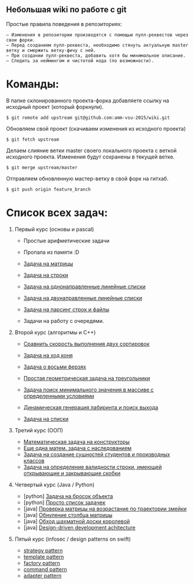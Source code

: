 ## Небольшая wiki по работе с git


Простые правила поведения в репозиториях:
```
– Изменения в репозитории производятся с помощью пулл-реквестов через свои форки.
– Перед созданием пулл-реквеста, необходимо стянуть актуальную master ветку и смержить ветку-фичу с ней.
– При создании пулл-реквеста, добавить хотя бы минимальное описание.
– Следить за неймингом и чистотой кода (по возможности).
```


Команды:
========

В папке склонированного проекта-форка добавляете ссылку на исходный проект (который форкнули).

```Shell
$ git remote add upstream git@github.com:amm-vsu-2015/wiki.git
```

Обновляем свой проект (скачиваем изменения из исходного проекта)

```Shell
$ git fetch upstream
```

Делаем слияние ветки master своего локального проекта с веткой исходного проекта.
Изменения будут сохранены в текущей ветке.

```Shell
$ git merge upstream/master
```

Отправляем обновленную мастер-ветку в свой форк на гитхаб.

```Shell
$ git push origin feature_branch
```



# Список всех задач:

1. Первый курс (основы и pascal)
   - Простые арифметические задачи
   - Пропала из памяти :D
   - [Задача на матрицы](https://github.com/amm-vsu-2015/1y1s_basic/tree/master/task3)
   - [Задача на строки](https://github.com/amm-vsu-2015/1y1s_basic/tree/master/task4)

   - [Задача на однонаправленные линейные списки](https://github.com/amm-vsu-2015/1y2s_basis/tree/master/task1)
   - [Задача на двунаправленные линейные списки](https://github.com/amm-vsu-2015/1y2s_basis/tree/master/task2)
   - [Задача на парсинг строк и файлы](https://github.com/amm-vsu-2015/1y2s_basis/tree/master/task3)
   - Задачи на работу с очередями.

2. Второй курс (алгоритмы и C++)
   - [Сравнить скорость выполнения двух сортировок](https://github.com/amm-vsu-2015/2y1s_algorithms/tree/master/task1)
   - [Задача на ход коня](https://github.com/amm-vsu-2015/2y1s_algorithms/tree/master/task2)
   - [Задача о восьми ферзях](https://github.com/amm-vsu-2015/2y1s_algorithms/tree/master/task3)

   - [Простая геометрическая задача на треугольники](https://github.com/amm-vsu-2015/2y2s_cpp/tree/master/task1)
   - [Задача поиск минимального значения в массиве с определенными условиями](https://github.com/amm-vsu-2015/2y2s_cpp/tree/master/task2)
   - [Динамическая генерация лабиринта и поиск выхода](https://github.com/amm-vsu-2015/2y2s_cpp/tree/master/task3)
   - [Задача на списки](https://github.com/amm-vsu-2015/2y2s_cpp/tree/master/task4)

3. Третий курс (ООП)

   - [Математическая задача на конструкторы](https://github.com/amm-vsu-2015/3y1s_oop/tree/master/task1)
   - [Еще одна матем. задача с наследованием](https://github.com/amm-vsu-2015/3y1s_oop/tree/master/task2)
   - [Задача на создание сущностей студентов и производных классов](https://github.com/amm-vsu-2015/3y1s_oop/tree/master/task3)
   - [Задача на определение валидности строки, имеющей открывающие и закрывающие скобки](https://github.com/amm-vsu-2015/3y1s_oop/tree/master/task4)

4. Четвертый курс (Java / Python)

   - [python] [Задача на бросок объекта](https://github.com/amm-vsu-2015/4y1s_python/tree/master/homeworks/hw3)
   - [python] [Просто список задачек](https://github.com/amm-vsu-2015/4y1s_python/tree/master/homeworks/hw4)
   - [java] [Проверка матрицы на возрастание по траектории змейки](https://github.com/amm-vsu-2015/4y1s_java/tree/master/labs/easy_level/LinearSequenceMatrix)
   - [java] [Обнуление столбца матрицы](https://github.com/amm-vsu-2015/4y1s_java/tree/master/labs/easy_level/MatrixZeroing)
   - [java] [Обход шахматной доски королевой](https://github.com/amm-vsu-2015/4y1s_java/tree/master/labs/mid_level/QueensBoard)
   - [java] [Design-driven development achitecture](https://github.com/amm-vsu-2015/outsource/tree/master/le/4th_course/java/RabbitBag)


5. Пятый курс (infosec / design patterns on swift)

   - [strategy pattern](https://github.com/amm-vsu-2015/5y1s_design_patterns/tree/master/strategy)
   - [template pattern](https://github.com/amm-vsu-2015/5y1s_design_patterns/tree/master/template)
   - [factory pattern](https://github.com/amm-vsu-2015/5y1s_design_patterns/tree/master/factory)
   - [command pattern](https://github.com/amm-vsu-2015/5y1s_design_patterns/tree/master/command)
   - [adapter pattern](https://github.com/amm-vsu-2015/5y1s_design_patterns/tree/master/adapter)
